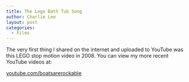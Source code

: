 ```yaml
---
title: The Lego Bath Tub Song
author: Charlie Lee
layout: post
categories:
  - Films
---
```

The very first thing I shared on the internet and uploaded to YouTube was this LEGO stop motion video in 2008. You can view my more recent YouTube videos at:

[youtube.com/boatsarerockable](http://youtube.com/user/boatsarerockable)